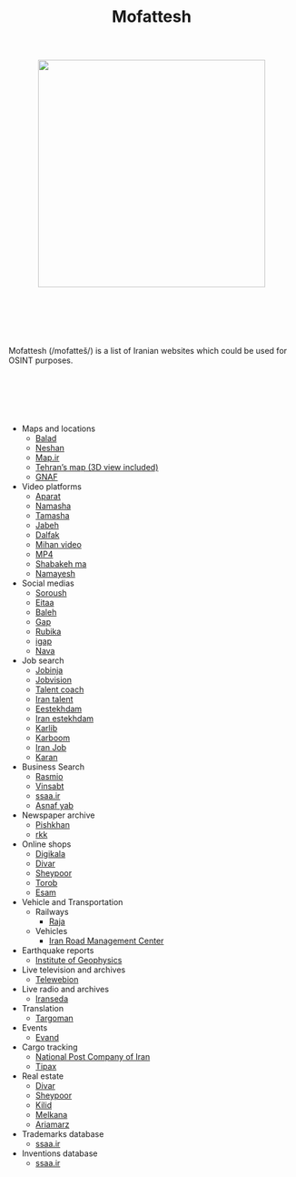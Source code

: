 <h1><p align="center">Mofattesh</p></h1>

&nbsp;
&nbsp;

<p align="center">
  <a href="https://icons8.com/">
  <img src="https://creator-cdn.icons8.com/oiw8DAe4Y_wxJghRsuduq1CQlCsqGRA19zcyLCqTsY4/rs:fit:1500:342/czM6Ly9pY29uczgt/b3VjaC1wcm9kLWFz/c2V0cy9zdmcvNi8z/ZWFkNWVhZC1jZWI4/LTQ1ZWItYWIwOS0z/ZTdkMDJjMzczZDMu/c3Zn.png" width="400" >
  </a>
</p>

&nbsp;
---
&nbsp;

<p>Mofattesh (/mofatteš/) is a list of Iranian websites which could be used for OSINT purposes.</p>
<!-- #### Mofattesh (/mofatteš/) is a list of Iranian websites which could be used for OSINT purposes -->

&nbsp;
---
&nbsp;

- Maps and locations
  - [Balad](http://balad.ir)
  - [Neshan](https://neshan.org)
  - [Map.ir](https://map.ir/)
  - [Tehran’s map (3D view included)](https://map.tehran.ir/)
  - [GNAF](https://sina2.post.ir/)
- Video platforms
	- [Aparat](https://www.aparat.com/)
	- [Namasha](https://www.namasha.com/)
	- [Tamasha](https://tamasha.com/)
	- [Jabeh](https://jabeh.com/)
	- [Dalfak](https://www.dalfak.com/)
	- [Mihan video](https://mihanvideo.com/)
	- [MP4](https://www.mp4.ir/)
	- [Shabakeh ma](https://www.shabakema.com/)
	- [Namayesh](https://www.namayesh.com/)
- Social medias
	- [Soroush](https://splus.ir/)
	- [Eitaa](https://eitaa.com/)
	- [Baleh](https://bale.ai/)
	- [Gap](https://gap.im/)
	- [Rubika](https://web.rubika.ir/)
	- [igap](https://igap.net/)
	- [Nava](https://navaphone.ir/)
- Job search
	- [Jobinja](https://jobinja.ir/)
	- [Jobvision](https://jobvision.ir/)
	- [Talent coach](https://talentcoach.ir/)
	- [Iran talent](http://www.irantalent.com/)
	- [Eestekhdam](https://www.e-estekhdam.com/)
	- [Iran estekhdam](https://iranestekhdam.ir/)
	- [Karlib](https://karlib.com/)
	- [Karboom](https://karboom.io/)
	- [Iran Job](https://iranjob.ir/)
	- [Karan](https://karan.ir/)
- Business Search
	- [Rasmio](https://rasm.io/)
	- [Vinsabt](https://vinsabt.com/)
	- [ssaa.ir](https://irsherkat.ssaa.ir/Design/SearchCompanyPublicInfo.aspx)
	- [Asnaf yab](https://asnafyab.ir/)
- Newspaper archive
	- [Pishkhan](https://www.pishkhan.com/rooznameh/)
	- [rkk](https://www.rrk.ir/)
- Online shops
	- [Digikala](https://www.digikala.com/)
	- [Divar](https://divar.ir/)
	- [Sheypoor](https://www.sheypoor.com/)
	- [Torob](https://torob.com/)
	- [Esam](https://esam.ir/)
- Vehicle and Transportation
  - Railways
    - [Raja](https://www.raja.ir/)
  - Vehicles
    - [Iran Road Management Center](https://141.ir/)
- Earthquake reports
	- [Institute of Geophysics](http://irsc.ut.ac.ir/index.php)
- Live television and archives
	- [Telewebion](https://telewebion.com/)
- Live radio and archives
	- [Iranseda](https://radio.iranseda.ir/radiolist/?VALID%3DTRUE)
- Translation
	- [Targoman](https://targoman.ir/)
- Events
	- [Evand](https://evand.com/events)
- Cargo tracking
	- [National Post Company of Iran](https://tracking.post.ir/)
	- [Tipax](https://tipaxco.com/tracking)
- Real estate
	- [Divar](https://divar.ir/)
	- [Sheypoor](https://www.sheypoor.com/)
	- [Kilid](https://kilid.com/)
	- [Melkana](https://www.melkana.com/)
	- [Ariamarz](https://www.ariamarz.com/)
- Trademarks database
	- [ssaa.ir](https://ipm.ssaa.ir/Search-Trademark)
- Inventions database
	- [ssaa.ir](https://ipm.ssaa.ir/Search-Invention)
